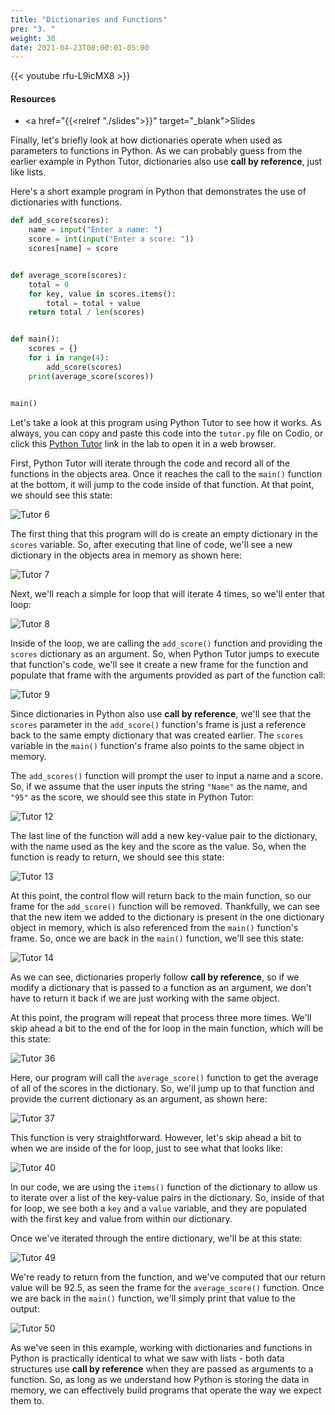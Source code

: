 ```yaml
---
title: "Dictionaries and Functions"
pre: "3. "
weight: 30
date: 2021-04-23T00:00:01-05:00
---
```


{{< youtube rfu-L9icMX8 >}}

#### Resources

* <a href="{{<relref "./slides">}}" target="_blank">Slides</a>

Finally, let's briefly look at how dictionaries operate when used as parameters to functions in Python. As we can probably guess from the earlier example in Python Tutor, dictionaries also use **call by reference**, just like lists.

Here's a short example program in Python that demonstrates the use of dictionaries with functions.

```python
def add_score(scores):
    name = input("Enter a name: ")
    score = int(input("Enter a score: "))
    scores[name] = score


def average_score(scores):
    total = 0
    for key, value in scores.items():
        total = total + value
    return total / len(scores)


def main():
    scores = {}
    for i in range(4):
        add_score(scores)
    print(average_score(scores))


main()
```

Let's take a look at this program using Python Tutor to see how it works. As always, you can copy and paste this code into the `tutor.py` file on Codio, or click this [Python Tutor](https://pythontutor.com/visualize.html#code=def%20add_score%28scores%29%3A%0A%20%20%20%20name%20%3D%20input%28%22Enter%20a%20name%3A%20%22%29%0A%20%20%20%20score%20%3D%20int%28input%28%22Enter%20a%20score%3A%20%22%29%29%0A%20%20%20%20scores%5Bname%5D%20%3D%20score%0A%0A%0Adef%20average_score%28scores%29%3A%0A%20%20%20%20total%20%3D%200%0A%20%20%20%20for%20key,%20value%20in%20scores.items%28%29%3A%0A%20%20%20%20%20%20%20%20total%20%3D%20total%20%2B%20value%0A%20%20%20%20return%20total%20/%20len%28scores%29%0A%0A%0Adef%20main%28%29%3A%0A%20%20%20%20scores%20%3D%20%7B%7D%0A%20%20%20%20for%20i%20in%20range%284%29%3A%0A%20%20%20%20%20%20%20%20add_score%28scores%29%0A%20%20%20%20print%28average_score%28scores%29%29%0A%0A%0Amain%28%29&cumulative=false&curInstr=0&heapPrimitives=nevernest&mode=display&origin=opt-frontend.js&py=3&rawInputLstJSON=%5B%5D&textReferences=false) link in the lab to open it in a web browser.

First, Python Tutor will iterate through the code and record all of the functions in the objects area. Once it reaches the call to the `main()` function at the bottom, it will jump to the code inside of that function. At that point, we should see this state:

![Tutor 6](/images/lab14/tutor14_6.png)

The first thing that this program will do is create an empty dictionary in the `scores` variable. So, after executing that line of code, we'll see a new dictionary in the objects area in memory as shown here:

![Tutor 7](/images/lab14/tutor14_7.png)

Next, we'll reach a simple for loop that will iterate $4$ times, so we'll enter that loop:

![Tutor 8](/images/lab14/tutor14_8.png)

Inside of the loop, we are calling the `add_score()` function and providing the `scores` dictionary as an argument. So, when Python Tutor jumps to execute that function's code, we'll see it create a new frame for the function and populate that frame with the arguments provided as part of the function call:

![Tutor 9](/images/lab14/tutor14_9.png)

Since dictionaries in Python also use **call by reference**, we'll see that the `scores` parameter in the `add_score()` function's frame is just a reference back to the same empty dictionary that was created earlier. The `scores` variable in the `main()` function's frame also points to the same object in memory. 

The `add_scores()` function will prompt the user to input a name and a score. So, if we assume that the user inputs the string `"Name"` as the name, and `"95"` as the score, we should see this state in Python Tutor:

![Tutor 12](/images/lab14/tutor14_12.png)

The last line of the function will add a new key-value pair to the dictionary, with the name used as the key and the score as the value. So, when the function is ready to return, we should see this state:

![Tutor 13](/images/lab14/tutor14_13.png)

At this point, the control flow will return back to the main function, so our frame for the `add_score()` function will be removed. Thankfully, we can see that the new item we added to the dictionary is present in the one dictionary object in memory, which is also referenced from the `main()` function's frame. So, once we are back in the `main()` function, we'll see this state:

![Tutor 14](/images/lab14/tutor14_14.png)

As we can see, dictionaries properly follow **call by reference**, so if we modify a dictionary that is passed to a function as an argument, we don't have to return it back if we are just working with the same object.

At this point, the program will repeat that process three more times. We'll skip ahead a bit to the end of the for loop in the main function, which will be this state:

![Tutor 36](/images/lab14/tutor14_36.png)

Here, our program will call the `average_score()` function to get the average of all of the scores in the dictionary. So, we'll jump up to that function and provide the current dictionary as an argument, as shown here:

![Tutor 37](/images/lab14/tutor14_37.png)

This function is very straightforward. However, let's skip ahead a bit to when we are inside of the for loop, just to see what that looks like:

![Tutor 40](/images/lab14/tutor14_40.png)

In our code, we are using the `items()` function of the dictionary to allow us to iterate over a list of the key-value pairs in the dictionary. So, inside of that for loop, we see both a `key` and a `value` variable, and they are populated with the first key and value from within our dictionary. 

Once we've iterated through the entire dictionary, we'll be at this state:

![Tutor 49](/images/lab14/tutor14_49.png)

We're ready to return from the function, and we've computed that our return value will be $92.5$, as seen the frame for the `average_score()` function. Once we are back in the `main()` function, we'll simply print that value to the output:

![Tutor 50](/images/lab14/tutor14_50.png)

As we've seen in this example, working with dictionaries and functions in Python is practically identical to what we saw with lists - both data structures use **call by reference** when they are passed as arguments to a function. So, as long as we understand how Python is storing the data in memory, we can effectively build programs that operate the way we expect them to.
